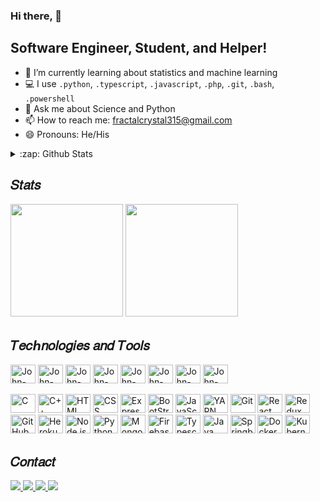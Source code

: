 ### Hi there, 👋

## Software Engineer, Student, and Helper!
- 🌱 I’m currently learning about statistics and machine learning
- 💻 I use `.python`, `.typescript`, `.javascript`, `.php`, `.git`, `.bash`, `.powershell`
- 💬 Ask me about Science and Python
- 📫 How to reach me: fractalcrystal315@gmail.com
- 😄 Pronouns: He/His


<details>
  <summary>:zap: Github Stats</summary>

  <img align="left" alt="Nightingale's Github Stats" src="https://github-readme-stats.vercel.app/api?username=nightingale-evening&show_icons=true&hide_border=true" />
<br />

</details>

<h2>𝑆𝑡𝑎𝑡𝑠</h2>
<div>
  <img height="180em" src="https://github-readme-stats.vercel.app/api?username=nightingale&show_icons=true&include_all_commits=true&theme=github_dark&hide_border=true">
  <img height="180em" src="https://github-readme-stats.vercel.app/api/top-langs/?username=nightingale&layout=compact&theme=github_dark&hide_border=true&hide=css,html&langs_count=8">
</div>

<h2>𝑇𝑒𝑐ℎ𝑛𝑜𝑙𝑜𝑔𝑖𝑒𝑠 𝑎𝑛𝑑 𝑇𝑜𝑜𝑙𝑠</h2>

<div style="display: inline_block">
  <img align="center" alt="John-Js" height="30" width="40" src="https://cdn.jsdelivr.net/gh/devicons/devicon/icons/javascript/javascript-plain.svg">
  <img align="center" alt="John-Flutter" height="30" width="40" src="https://cdn.jsdelivr.net/gh/devicons/devicon/icons/flutter/flutter-original.svg">
  <img align="center" alt="John-React" height="30" width="40" src="https://cdn.jsdelivr.net/gh/devicons/devicon/icons/react/react-original.svg">
  <img align="center" alt="John-HTML" height="30" width="40" src="https://cdn.jsdelivr.net/gh/devicons/devicon/icons/html5/html5-original.svg">
  <img align="center" alt="John-CSS" height="30" width="40" src="https://cdn.jsdelivr.net/gh/devicons/devicon/icons/css3/css3-original.svg">
  <img align="center" alt="John-Python" height="30" width="40" src="https://cdn.jsdelivr.net/gh/devicons/devicon/icons/python/python-original.svg">
  <img align="center" alt="John-Vue" height="30" width="40" src="https://cdn.jsdelivr.net/gh/devicons/devicon/icons/vuejs/vuejs-original.svg">
  <img align="center" alt="John-Rails" height="30" width="40" src="https://cdn.jsdelivr.net/gh/devicons/devicon/icons/rails/rails-plain.svg">
</div>
<br/>

<div style="display: inline_block">
  <img width="40px" height="30px" src="https://icongr.am/devicon/c-original.svg?size=46&color=563d7c" title="C">
  <img width="40px" height="30px" src="https://icongr.am/devicon/cplusplus-original.svg?size=43&color=563d7c" title="C++">
  <img width="40px" height="30px" src="https://icongr.am/devicon/html5-original.svg?size=43&color=563d7c" title="HTML">
  <img width="40px" height="30px" src="https://icongr.am/devicon/css3-original.svg?size=43&color=563d7c" title="CSS">
  <img width="40px" height="30px" src="https://icongr.am/devicon/express-original.svg?size=43&color=949494" title="Express.js">
  <img width="40px" height="30px" src="https://icongr.am/devicon/bootstrap-plain.svg?size=43&color=563d7c" title="BootStrap">
  <img width="40px" height="30px" src="https://icongr.am/devicon/javascript-original.svg?size=43&color=563d7c" title="JavaScript">
  <img width="40px" height="30px" src="https://icongr.am/devicon/yarn-original.svg?size=43&color=563d7c" title="YARN">
  <img width="40px" height="30px" src="https://icongr.am/devicon/git-original.svg?size=43&color=563d7c" title="Git">
  <img width="40px" height="30px" src="https://icongr.am/devicon/react-original.svg?size=43&color=563d7c" title="React">
  <img width="40px" height="30px" src="https://cdn.jsdelivr.net/gh/devicons/devicon/icons/redux/redux-original.svg" height="43" width="43" title="Redux" />
  <img width="40px" height="30px" src="https://icongr.am/octicons/mark-github.svg?size=43&color=949494" title="GitHub">
  <img width="40px" height="30px" src="https://icongr.am/devicon/heroku-original.svg?size=43&color=563d7c" title="Heroku">
  <img width="40px" height="30px" src="https://icongr.am/devicon/nodejs-original.svg?size=43&color=563d7c" title="Node.js">
  <img width="40px" height="30px" src="https://icongr.am/devicon/python-original.svg?size=43&color=563d7c" title="Python">
  <img width="40px" height="30px" src="https://icongr.am/devicon/mongodb-original.svg?size=43&color=563d7c" title="MongoDB">
  <img width="40px" height="30px" src="https://www.vectorlogo.zone/logos/firebase/firebase-icon.svg"  title="Firebase" />
  <img width="40px" height="30px" src="https://cdn.jsdelivr.net/gh/devicons/devicon/icons/typescript/typescript-original.svg"  title="Typescript" />
  <img width="40px" height="30px" src="https://icongr.am/devicon/java-original.svg?size=128&color=currentColor"  title="Java" />
  <img width="40px" height="30px" src="https://cdn.jsdelivr.net/gh/devicons/devicon/icons/spring/spring-original.svg"  title="Springboot" />
  <img width="40px" height="30px" src="https://icongr.am/devicon/docker-original.svg"  title="Docker" />
  <img width="40px" height="30px" src="https://cdn.jsdelivr.net/gh/devicons/devicon@latest/icons/kubernetes/kubernetes-original.svg"  title="Kubernetes" />
</div>

<h2>𝐶𝑜𝑛𝑡𝑎𝑐𝑡</h2>

<div>
  <a href="https://www.linkedin.com/in/nightingale" target="_blank">
  <img src="https://img.shields.io/badge/LinkedIn-0077B5?style=for-the-badge&logo=linkedin&logoColor=white">
  </a>
  <a href="https://instagram.com/nightingale" target="_blank">
  <img src="https://img.shields.io/badge/-Instagram-%23E4405F?style=for-the-badge&logo=instagram&logoColor=white">
  </a>
  <a href="https://discord.gg/nightingale" target="_blank">
  <img src="https://img.shields.io/badge/Discord-7289DA?style=for-the-badge&logo=discord&logoColor=white">
  </a>
  <a href="mailto:fractal.crystal315@gamil.com" target="_blank">
  <img src="https://img.shields.io/badge/Gmail-D14836?style=for-the-badge&logo=gmail&logoColor=white">
  </a>
</div>
